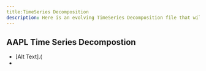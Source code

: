 ```yaml
---
title:TimeSeries Decomposition
description: Here is an evolving TimeSeries Decomposition file that will be shown weekly from start to finish
---
```

 ## AAPL Time Series Decompostion 

- [Alt Text].(
-
